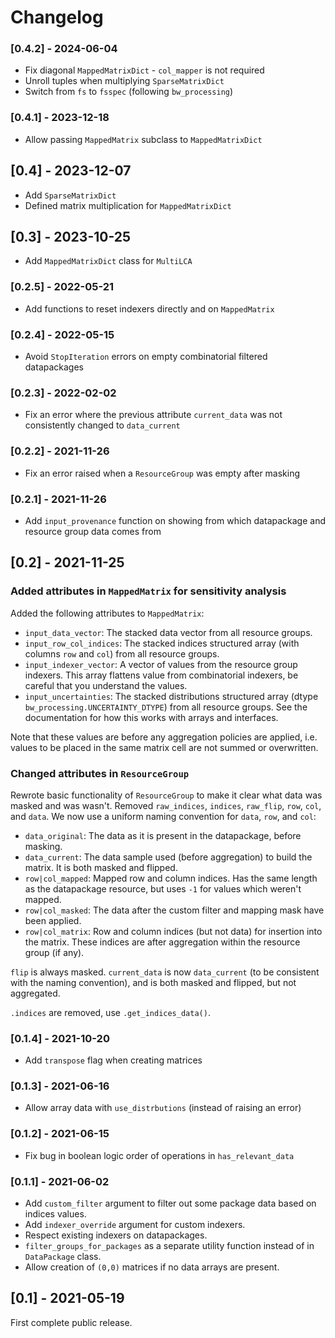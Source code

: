 # Changelog

### [0.4.2] - 2024-06-04

* Fix diagonal `MappedMatrixDict` - `col_mapper` is not required
* Unroll tuples when multiplying `SparseMatrixDict`
* Switch from `fs` to `fsspec` (following `bw_processing`)

### [0.4.1] - 2023-12-18

* Allow passing `MappedMatrix` subclass to `MappedMatrixDict`

## [0.4] - 2023-12-07

* Add `SparseMatrixDict`
* Defined matrix multiplication for `MappedMatrixDict`

## [0.3] - 2023-10-25

* Add `MappedMatrixDict` class for `MultiLCA`

### [0.2.5] - 2022-05-21

* Add functions to reset indexers directly and on `MappedMatrix`

### [0.2.4] - 2022-05-15

* Avoid `StopIteration` errors on empty combinatorial filtered datapackages

### [0.2.3] - 2022-02-02

* Fix an error where the previous attribute `current_data` was not consistently changed to `data_current`

### [0.2.2] - 2021-11-26

* Fix an error raised when a `ResourceGroup` was empty after masking

### [0.2.1] - 2021-11-26

* Add `input_provenance` function on showing from which datapackage and resource group data comes from

## [0.2] - 2021-11-25

### Added attributes in `MappedMatrix` for sensitivity analysis

Added the following attributes to `MappedMatrix`:

* `input_data_vector`: The stacked data vector from all resource groups.
* `input_row_col_indices`: The stacked indices structured array (with columns `row` and `col`) from all resource groups.
* `input_indexer_vector`: A vector of values from the resource group indexers. This array flattens value from combinatorial indexers, be careful that you understand the values.
* `input_uncertainties`: The stacked distributions structured array (dtype `bw_processing.UNCERTAINTY_DTYPE`) from all resource groups. See the documentation for how this works with arrays and interfaces.

Note that these values are before any aggregation policies are applied, i.e. values to be placed in the same matrix cell are not summed or overwritten.

### Changed attributes in `ResourceGroup`

Rewrote basic functionality of `ResourceGroup` to make it clear what data was masked and was wasn't. Removed `raw_indices`, `indices`, `raw_flip`, `row`, `col`, and `data`. We now use a uniform naming convention for `data`, `row`, and `col`:

* `data_original`: The data as it is present in the datapackage, before masking.
* `data_current`: The data sample used (before aggregation) to build the matrix. It is both masked and flipped.
* `row|col_mapped`: Mapped row and column indices. Has the same length as the datapackage resource, but uses `-1` for values which weren't mapped.
* `row|col_masked`: The data after the custom filter and mapping mask have been applied.
* `row|col_matrix`: Row and column indices (but not data) for insertion into the matrix. These indices are after aggregation within the resource group (if any).

`flip` is always masked. `current_data` is now `data_current` (to be consistent with the naming convention), and is both masked and flipped, but not aggregated.

`.indices` are removed, use `.get_indices_data()`.

### [0.1.4] - 2021-10-20

* Add `transpose` flag when creating matrices

### [0.1.3] - 2021-06-16

* Allow array data with `use_distrbutions` (instead of raising an error)

### [0.1.2] - 2021-06-15

* Fix bug in boolean logic order of operations in `has_relevant_data`

### [0.1.1] - 2021-06-02

* Add `custom_filter` argument to filter out some package data based on indices values.
* Add `indexer_override` argument for custom indexers.
* Respect existing indexers on datapackages.
* `filter_groups_for_packages` as a separate utility function instead of in `DataPackage` class.
* Allow creation of `(0,0)` matrices if no data arrays are present.

## [0.1] - 2021-05-19

First complete public release.

